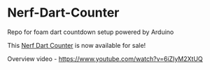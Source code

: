 Nerf-Dart-Counter
===================

Repo for foam dart countdown setup powered by Arduino 

This [Nerf Dart Counter](http://ammocounter.com/ "Nerf Dart Counter") is now available for sale!

Overview video - https://www.youtube.com/watch?v=6iZIyM2XtUQ
